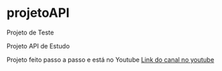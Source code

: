# projetoAPI
Projeto de Teste

Projeto API de Estudo 

Projeto feito passo a passo e está no Youtube
[Link do canal no youtube](https://www.youtube.com/playlist?list=PLC8TqXFuvRUQt9fX5qeqjuGxuo_dM9Wvv)
